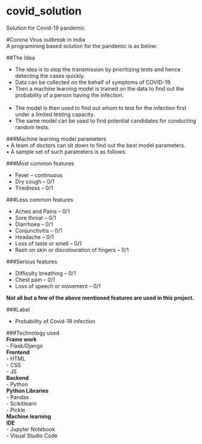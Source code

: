 # covid_solution
Solution for Covid-19 pandemic <br>

#Corona Virus outbreak in India <br>
A programming based solution for the pandemic is as below:<br>

##The Idea<br>
- The idea is to stop the transmission by prioritizing tests and hence detecting the cases quickly.<br>
- Data can be collected on the behalf of symptoms of COVID-19.<br>
- Then a machine learning model is trained on the data to find out the probability of a person having the infection.<br> <br>
- The model is then used to find out whom to test for the infection first under a limited testing capacity. <br>
- The same model can be used to find potential candidates for conducting random tests. <br>

###Machine learning model parameters  <br>
•	A team of doctors can sit down to find out the best model parameters. <br>
•	A sample set of such parameters is as follows: <br>

 ###Most common features  <br>
  - Fever – continuous <br>
  - Dry cough – 0/1 <br>
  - Tiredness – 0/1 <br>

 ###Less common features  <br>
  - Aches and Pains – 0/1 <br>
  - Sore throat – 0/1 <br>
  - Diarrhoea – 0/1 <br>
  - Conjunctivitis – 0/1 <br>
  - Headache – 0/1 <br>
  - Loss of taste or smell – 0/1 <br>
  - Rash on skin or discolouration of fingers – 0/1 <br>

 ###Serious features 
  - Difficulty breathing – 0/1 <br>
  - Chest pain – 0/1 <br>
  - Loss of speech or movement – 0/1 <br>
 
 __Not all but a few of the above mentioned features are used in this project.__ <br>

###Label <br>
- Probability of Covid-19 infection <br>

###Technology used <br>
 __Frame work__ <br>
    - Flask/Django <br>
 __Frontend__ <br>
     - HTML <br>
     - CSS <br>
     - JS <br>
 __Backend__ <br>
	   - Python <br>
 __Python Libraries__ <br>
     - Pandas <br>
     - Scikitlearn <br>
     - Pickle <br>
 __Machine learning__ <br>
 __IDE__ <br>
     - Jupyter Notebook <br>
     - Visual Studio Code <br>
